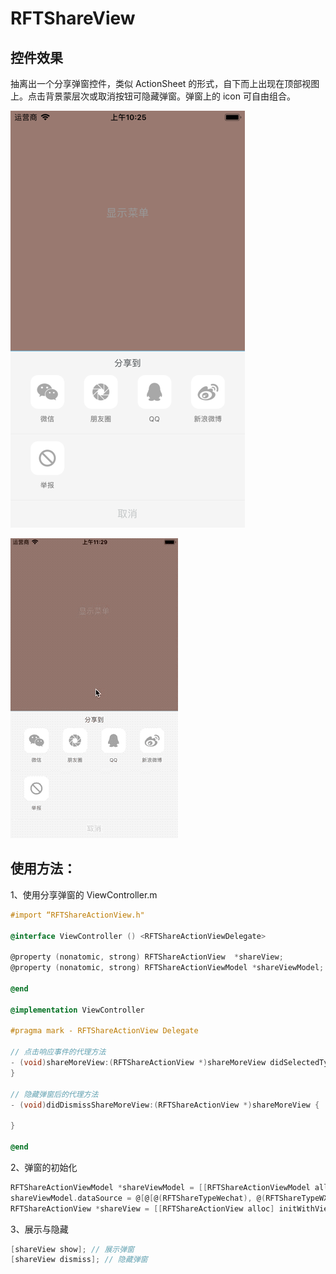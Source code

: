 # RFTShareView

## 控件效果
抽离出一个分享弹窗控件，类似 ActionSheet 的形式，自下而上出现在顶部视图上。点击背景蒙层次或取消按钮可隐藏弹窗。弹窗上的 icon 可自由组合。

![弹窗效果](https://github.com/MissYasiky/RFTShareView/blob/develop/ScreenShot/iphone%206%20ScreenShot.png)

![弹窗效果](https://github.com/MissYasiky/RFTShareView/blob/develop/ScreenShot/RFTShareViewDemo.gif)

## 使用方法：

1、使用分享弹窗的 ViewController.m

```Objective-c
#import “RFTShareActionView.h"

@interface ViewController () <RFTShareActionViewDelegate>

@property (nonatomic, strong) RFTShareActionView  *shareView;
@property (nonatomic, strong) RFTShareActionViewModel *shareViewModel;

@end

@implementation ViewController

#pragma mark - RFTShareActionView Delegate

// 点击响应事件的代理方法 
- (void)shareMoreView:(RFTShareActionView *)shareMoreView didSelectedType:(RFTShareType)type {
}

// 隐藏弹窗后的代理方法
- (void)didDismissShareMoreView:(RFTShareActionView *)shareMoreView {

}

@end

```

2、弹窗的初始化

```Objective-c
RFTShareActionViewModel *shareViewModel = [[RFTShareActionViewModel alloc] init];
shareViewModel.dataSource = @[@[@(RFTShareTypeWechat), @(RFTShareTypeWXTimeLine), @(RFTShareTypeQQ), @(RFTShareTypeSina)], @[@(RFTShareTypeReport)]];
RFTShareActionView *shareView = [[RFTShareActionView alloc] initWithViewModel:shareViewModel delegate:self];
```

3、展示与隐藏
```Objective-c
[shareView show]; // 展示弹窗
[shareView dismiss]; // 隐藏弹窗
```
